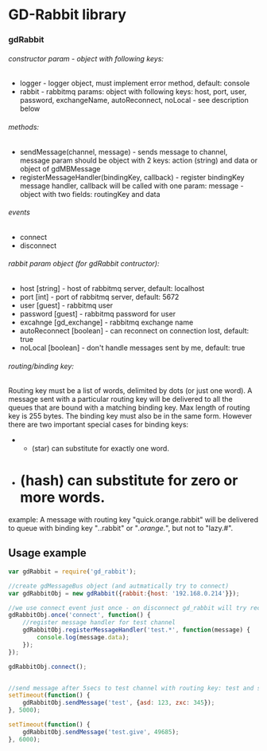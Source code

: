 GD-Rabbit library
==============

### gdRabbit

###### constructor param - object with following keys:
 * logger - logger object, must implement error method, default: console
 * rabbit - rabbitmq params: object with following keys: host, port, user, password, exchangeName, autoReconnect, noLocal - see description below
 
###### methods:
 * sendMessage(channel, message) - sends message to channel, message param should be object with 2 keys: action (string) and data or object of gdMBMessage
 * registerMessageHandler(bindingKey, callback) - register bindingKey message handler, callback will be called with one param: message - object with two fields: routingKey and data

###### events
 * connect
 * disconnect 
 
###### rabbit param object (for gdRabbit contructor):
 * host [string] - host of rabbitmq server, default: localhost
 * port [int] - port of rabbitmq server, default: 5672
 * user [guest] - rabbitmq user
 * password [guest] - rabbitmq password for user
 * excahnge [gd_exchange] - rabbitmq exchange name
 * autoReconnect [boolean] - can reconnect on connection lost, default: true
 * noLocal [boolean] -  don't handle messages sent by me, default: true
 
###### routing/binding key:
Routing key must be a list of words, delimited by dots (or just one word). A message sent with a particular routing key will be delivered to all the queues that are bound with a matching binding key. Max length of routing key is 255 bytes.
The binding key must also be in the same form. However there are two important special cases for binding keys:
 * * (star) can substitute for exactly one word.
 * # (hash) can substitute for zero or more words.
example: 
A message with routing key "quick.orange.rabbit" will be delivered to queue with binding key "*.*.rabbit" or "*.orange.*", but not to "lazy.#".

 
Usage example
-------------

```javascript
var gdRabbit = require('gd_rabbit');

//create gdMessageBus object (and autmatically try to connect)
var gdRabbitObj = new gdRabbit({rabbit:{host: '192.168.0.214'}});

//we use connect event just once - on disconnect gd_rabbit will try reconnect and bind all callbacks once again (we can even bind events without connection)
gdRabbitObj.once('connect', function() {
	//register message handler for test channel
	gdRabbitObj.registerMessageHandler('test.*', function(message) {
		console.log(message.data);
	});
});

gdRabbitObj.connect();


//send message after 5secs to test channel with routing key: test and some cutom data
setTimeout(function() {
	gdRabbitObj.sendMessage('test', {asd: 123, zxc: 345});
}, 5000);

setTimeout(function() {
	gdRabbitObj.sendMessage('test.give', 49685);
}, 6000);

```
